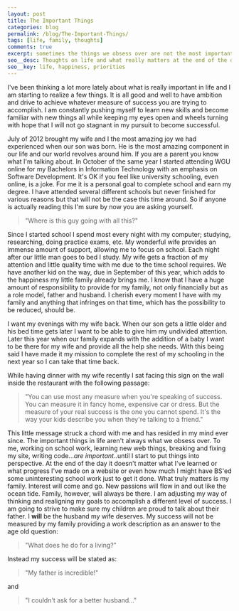 ```yaml
---
layout: post
title: The Important Things	
categories: blog
permalink: /blog/The-Important-Things/
tags: [life, family, thoughts]
comments: true
excerpt: sometimes the things we obsess over are not the most important
seo__desc: Thoughts on life and what really matters at the end of the day. 
seo__key: life, happiness, priorities
---
```

I've been thinking a lot more lately about what is really important in life and I am starting to realize a few things. It is all good and well to have ambition and drive to achieve whatever measure of success you are trying to accomplish. I am constantly pushing myself to learn new skills and become familiar with new things all while keeping my eyes open and wheels turning with hope that I will not go stagnant in my pursuit to become successful. 

July of 2012 brought my wife and I the most amazing joy we had experienced when our son was born. He is the most amazing component in our life and our world revolves around him. If you are a parent you know what I'm talking about. In October of the same year I started attending WGU online for my Bachelors in Information Technology with an emphasis on Software Development. It's OK if you feel like university schooling, even online, is a joke. For me it is a personal goal to complete school and earn my degree. I have attended several different schools but never finished for various reasons but that will not be the case this time around. So if anyone is actually reading this I'm sure by now you are asking yourself. 


>"Where is this guy going with all this?"  


Since I started school I spend most every night with my computer; studying, researching, doing practice exams, etc. My wonderful wife provides an immense amount of support, allowing me to focus on school. Each night after our little man goes to bed I study. My wife gets a fraction of my attention and little quality time with me due to the time school requires. We have another kid on the way, due in September of this year, which adds to the happiness my little family already brings me. I know that I have a huge amount of responsibility to provide for my family, not only financially but as a role model, father and husband. I cherish every moment I have with my family and anything that infringes on that time, which has the possibility to be reduced, should be. 

I want my evenings with my wife back. When our son gets a little older and his bed time gets later I want to be able to give him my undivided attention. Later this year when our family expands with the addition of a baby I want to be there for my wife and provide all the help she needs. With this being said I have made it my mission to complete the rest of my schooling in the next year so I can take that time back. 

While having dinner with my wife recently I sat facing this sign on the wall inside the restaurant with the following passage: 


>"You can use most any measure when you're speaking of success. 
>You can measure it in fancy home, expensive car or dress. 
>But the measure of your real success is the one you cannot spend. 
>It's the way your kids describe you when they're talking to a friend." 


This little message struck a chord with me and has resided in my mind ever since. The important things in life aren't always what we obsess over. To me, working on school work, learning new web things, breaking and fixing my site, writing code...*are important*..until I start to put things into perspective. At the end of the day it doesn't matter what I've learned or what progress I've made on a website or even how much I might have BS'ed some uninteresting school work just to get it done. What truly matters is my family. Interest will come and go. New passions will flow in and out like the ocean tide. Family, however, will always be there. I am adjusting my way of thinking and realigning my goals to accomplish a different level of success. I am going to strive to make sure my children are proud to talk about their father. I **will** be the husband my wife deserves. My success will not be measured by my family providing a work description as an answer to the age old question: 


> "What does he do for a living?"


Instead my success will be stated as:


>"My father is incredible!"


and


>"I couldn't ask for a better husband..."

